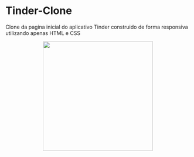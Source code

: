 # Tinder-Clone
Clone da pagina inicial do aplicativo Tinder construido de forma responsiva utilizando apenas HTML e CSS

<div align="center">
  <img src="https://user-images.githubusercontent.com/84107769/208175993-9e17d265-87b6-4cec-af18-a13c4610810b.jpg" width="300px" />
 </div>
